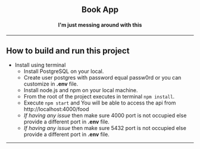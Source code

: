 <p align="center">
    <h2 align="center">Book App</h2>
    <h4 align="center">I'm just messing around with this</h4>
</p>

---

## How to build and run this project

* Install using terminal 
    * Install PostgreSQL on your local.
    * Create user postgres with password equal passw0rd or you can customize in **.env** file.
    * Install node.js and npm on your local machine.
    * From the root of the project executes in terminal `npm install`.
    * Execute `npm start` and You will be able to access the api from http://localhost:4000/food
    * *If having any issue* then make sure 4000 port is not occupied else provide a different port in **.env** file.
    * *If having any issue* then make sure 5432 port is not occupied else provide a different port in **.env** file.

---